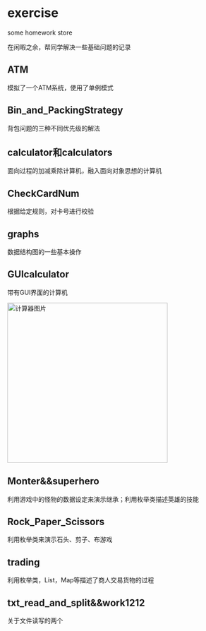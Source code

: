 # exercise
some homework store

在闲暇之余，帮同学解决一些基础问题的记录

## ATM

模拟了一个ATM系统，使用了单例模式

## Bin_and_PackingStrategy

背包问题的三种不同优先级的解法

## calculator和calculators

面向过程的加减乘除计算机，融入面向对象思想的计算机

## CheckCardNum

根据给定规则，对卡号进行校验

## graphs

数据结构图的一些基本操作

## GUIcalculator

带有GUI界面的计算机

<img width="363" alt="计算器图片" src="https://user-images.githubusercontent.com/44257316/227758120-d03a917a-51fc-49df-8beb-1274f6841b88.png">

## Monter&&superhero

利用游戏中的怪物的数据设定来演示继承；利用枚举类描述英雄的技能

## Rock_Paper_Scissors

利用枚举类来演示石头、剪子、布游戏

## trading

利用枚举类，List，Map等描述了商人交易货物的过程

## txt_read_and_split&&work1212

关于文件读写的两个
